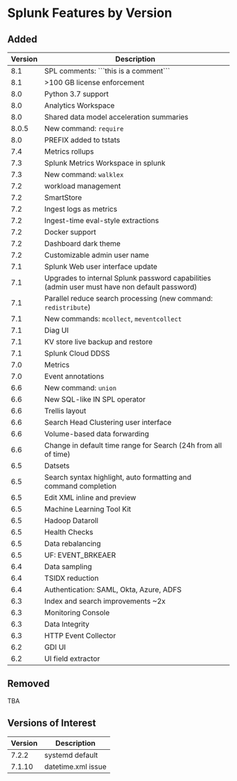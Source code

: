 # Splunk Features by Version

## Added

| Version | Description |
| --- | --- |
| 8.1 | SPL comments: \`\`\`this is a comment\`\`\` |
| 8.1 | &gt;100 GB license enforcement |
| 8.0 | Python 3.7 support |
| 8.0 | Analytics Workspace |
| 8.0 | Shared data model acceleration summaries |
| 8.0.5 | New command: `require` |
| 8.0 | PREFIX added to tstats |
| 7.4 | Metrics rollups |
| 7.3 | Splunk Metrics Workspace in splunk |
| 7.3 | New command: `walklex` |
| 7.2 | workload management |
| 7.2 | SmartStore |
| 7.2 | Ingest logs as metrics |
| 7.2 |Ingest-time eval-style extractions |
| 7.2 | Docker support |
| 7.2 | Dashboard dark theme |
| 7.2 | Customizable admin user name |
| 7.1 | Splunk Web user interface update |
| 7.1 | Upgrades to internal Splunk password capabilities (admin user must have non default password) |
| 7.1 | Parallel reduce search processing (new command: `redistribute`) |
| 7.1 | New commands: `mcollect`, `meventcollect` |
| 7.1 | Diag UI |
| 7.1 | KV store live backup and restore |
| 7.1 | Splunk Cloud DDSS |
| 7.0 | Metrics |
| 7.0 | Event annotations |
| 6.6 | New command: `union` |
| 6.6 | New SQL-like IN SPL operator |
| 6.6 | Trellis layout |
| 6.6 | Search Head Clustering user interface |
| 6.6 | Volume-based data forwarding |
| 6.6 | Change in default time range for Search (24h from all of time) |
| 6.5 | Datsets |
| 6.5 | Search syntax highlight, auto formatting and command completion |
| 6.5 | Edit XML inline and preview |
| 6.5 | Machine Learning Tool Kit |
| 6.5 | Hadoop Dataroll |
| 6.5 | Health Checks |
| 6.5 | Data rebalancing |
| 6.5 | UF: EVENT_BRKEAER |
| 6.4 | Data sampling |
| 6.4 | TSIDX reduction |
| 6.4 | Authentication: SAML, Okta, Azure, ADFS |
| 6.3 | Index and search improvements ~2x |
| 6.3 | Monitoring Console |
| 6.3 | Data Integrity |
| 6.3 | HTTP Event Collector |
| 6.2 | GDI UI |
| 6.2 | UI field extractor |

## Removed

TBA

## Versions of Interest

| Version | Description |
| --- | --- |
| 7.2.2  | systemd default |
| 7.1.10 | datetime.xml issue |
